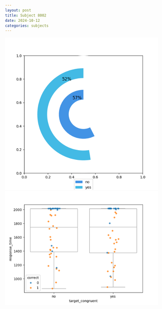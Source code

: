 ```yaml
---
layout: post
title: Subject 8002
date: 2024-10-12
categories: subjects
---
```


![](data/8002/run-11/8002_accuracy_target_congruence.png)
![](data/8002/run-11/8002_rt_congruence.png)
